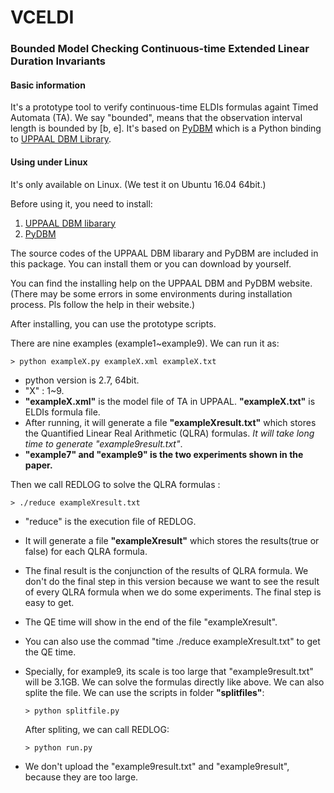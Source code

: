 # VCELDI
### Bounded Model Checking Continuous-time Extended Linear Duration Invariants

#### Basic information

It's a prototype tool to verify continuous-time ELDIs formulas againt Timed Automata (TA). We say "bounded", means that the observation interval length is bounded by [b, e]. It's based on [PyDBM](http://people.cs.aau.dk/~adavid/UDBM/python.html) which is a Python binding to [UPPAAL DBM Library](http://people.cs.aau.dk/~adavid/UDBM/index.html).

#### Using under Linux

It's only available on Linux. (We test it on Ubuntu 16.04 64bit.)

Before using it, you need to install:

1. [UPPAAL DBM libarary](http://people.cs.aau.dk/~adavid/UDBM/index.html)
2. [PyDBM](http://people.cs.aau.dk/~adavid/UDBM/python.html)


The source codes of the UPPAAL DBM libarary and PyDBM are included in this package. You can install them or you can download by yourself.

You can find the installing help on the UPPAAL DBM and PyDBM website. (There may be some errors in some environments during installation process. Pls follow the help in their website.)

After installing, you can use the prototype scripts.

There are nine examples (example1~example9). We can run it as:

```shell
> python exampleX.py exampleX.xml exampleX.txt
```

* python version is 2.7, 64bit.
* "X" : 1~9.
* __"exampleX.xml"__ is the model file of TA in UPPAAL. __"exampleX.txt"__ is ELDIs formula file.
* After running, it will generate a file __"exampleXresult.txt"__ which stores the Quantified Linear Real Arithmetic (QLRA) formulas. _It will take long time to generate "example9result.txt"_.
* __"example7" and "example9" is the two experiments shown in the paper.__


Then we call REDLOG to solve the QLRA formulas :

```shell
> ./reduce exampleXresult.txt
```

* "reduce" is the execution file of REDLOG.

* It will generate a file __"exampleXresult"__ which stores the results(true or false) for each QLRA formula.

* The final result is the conjunction of the results of QLRA formula. We don't do the final step in this version because we want to see the result of every QLRA formula when we do some experiments. The final step is easy to get.

* The QE time will show in the end of the file "exampleXresult".

* You can also use the commad "time ./reduce exampleXresult.txt" to get the QE time.

* Specially, for example9, its scale is too large that "example9result.txt" will be 3.1GB. We can solve the formulas directly like above. We can also splite the file. We can use the scripts in folder __"splitfiles"__:

  ```shell
  > python splitfile.py
  ```
  After spliting, we can call REDLOG:

  ```shell
  > python run.py
  ```

* We don't upload the "example9result.txt" and "example9result", because they are too large.






